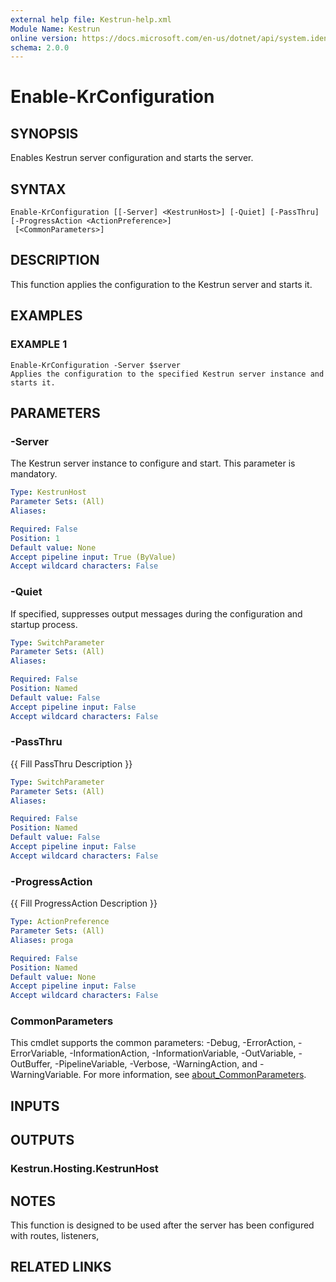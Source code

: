 ```yaml
---
external help file: Kestrun-help.xml
Module Name: Kestrun
online version: https://docs.microsoft.com/en-us/dotnet/api/system.identitymodel.tokens.jwt.jwtsecuritytoken?view=azure-dotnet
schema: 2.0.0
---
```


# Enable-KrConfiguration

## SYNOPSIS
Enables Kestrun server configuration and starts the server.

## SYNTAX

```
Enable-KrConfiguration [[-Server] <KestrunHost>] [-Quiet] [-PassThru] [-ProgressAction <ActionPreference>]
 [<CommonParameters>]
```

## DESCRIPTION
This function applies the configuration to the Kestrun server and starts it.

## EXAMPLES

### EXAMPLE 1
```
Enable-KrConfiguration -Server $server
Applies the configuration to the specified Kestrun server instance and starts it.
```

## PARAMETERS

### -Server
The Kestrun server instance to configure and start.
This parameter is mandatory.

```yaml
Type: KestrunHost
Parameter Sets: (All)
Aliases:

Required: False
Position: 1
Default value: None
Accept pipeline input: True (ByValue)
Accept wildcard characters: False
```

### -Quiet
If specified, suppresses output messages during the configuration and startup process.

```yaml
Type: SwitchParameter
Parameter Sets: (All)
Aliases:

Required: False
Position: Named
Default value: False
Accept pipeline input: False
Accept wildcard characters: False
```

### -PassThru
{{ Fill PassThru Description }}

```yaml
Type: SwitchParameter
Parameter Sets: (All)
Aliases:

Required: False
Position: Named
Default value: False
Accept pipeline input: False
Accept wildcard characters: False
```

### -ProgressAction
{{ Fill ProgressAction Description }}

```yaml
Type: ActionPreference
Parameter Sets: (All)
Aliases: proga

Required: False
Position: Named
Default value: None
Accept pipeline input: False
Accept wildcard characters: False
```

### CommonParameters
This cmdlet supports the common parameters: -Debug, -ErrorAction, -ErrorVariable, -InformationAction, -InformationVariable, -OutVariable, -OutBuffer, -PipelineVariable, -Verbose, -WarningAction, and -WarningVariable. For more information, see [about_CommonParameters](http://go.microsoft.com/fwlink/?LinkID=113216).

## INPUTS

## OUTPUTS

### Kestrun.Hosting.KestrunHost
## NOTES
This function is designed to be used after the server has been configured with routes, listeners,

## RELATED LINKS
